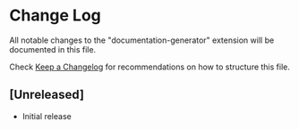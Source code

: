 # Change Log

All notable changes to the "documentation-generator" extension will be documented in this file.

Check [Keep a Changelog](http://keepachangelog.com/) for recommendations on how to structure this file.

## [Unreleased]

- Initial release